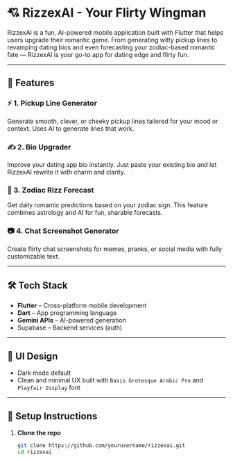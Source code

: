# 💘 RizzexAI - Your Flirty Wingman

RizzexAI is a fun, AI-powered mobile application built with Flutter that helps users upgrade their romantic game. From generating witty pickup lines to revamping dating bios and even forecasting your zodiac-based romantic fate — RizzexAI is your go-to app for dating edge and flirty fun.

---

## 🌟 Features

### ⚡ 1. Pickup Line Generator
Generate smooth, clever, or cheeky pickup lines tailored for your mood or context. Uses AI to generate lines that work.

### ✍️ 2. Bio Upgrader
Improve your dating app bio instantly. Just paste your existing bio and let RizzexAI rewrite it with charm and clarity.

### 🔮 3. Zodiac Rizz Forecast
Get daily romantic predictions based on your zodiac sign. This feature combines astrology and AI for fun, sharable forecasts.

### 📷 4. Chat Screenshot Generator
Create flirty chat screenshots for memes, pranks, or social media with fully customizable text.

---

## 🛠️ Tech Stack

- **Flutter** – Cross-platform mobile development
- **Dart** – App programming language
- **Gemini APIs** – AI-powered generation
- Supabase – Backend services (auth)

---

## 📱 UI Design

- Dark mode default
- Clean and minimal UX built with `Basis Grotesque Arabic Pro` and `Playfair Display` font

---

## 🔧 Setup Instructions

1. **Clone the repo**
   ```bash
   git clone https://github.com/yourusername/rizzexai.git
   cd rizzexai
